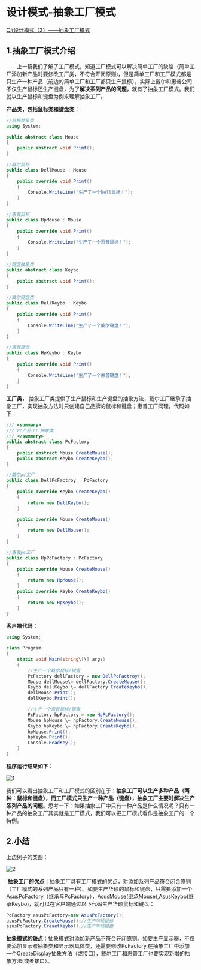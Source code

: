 # 设计模式-抽象工厂模式

[C#设计模式（3）——抽象工厂模式](https://www.cnblogs.com/wyy1234/p/9986575.html)

## 1.抽象工厂模式介绍

　　上一篇我们了解了工厂模式，知道工厂模式可以解决简单工厂的缺陷（简单工厂添加新产品时要修改工厂类，不符合开闭原则)，但是简单工厂和工厂模式都是只生产一种产品（前边的简单工厂和工厂都只生产鼠标），实际上戴尔和惠普公司不仅生产鼠标还生产键盘，为了**解决系列产品的问题**，就有了抽象工厂模式。我们就以生产鼠标和键盘为例来理解抽象工厂。

**产品类，包括鼠标类和键盘类**：

```C#
//鼠标抽象类
using System;

public abstract class Mouse
{
    public abstract void Print();
}

//戴尔鼠标
public class DellMouse : Mouse
{
    public override void Print()
    {
        Console.WriteLine("生产了一个Dell鼠标！");
    }
}

//惠普鼠标
public class HpMouse : Mouse
{
    public override void Print()
    {
        Console.WriteLine("生产了一个惠普鼠标！");
    }
}

//键盘抽象类
public abstract class Keybo
{
    public abstract void Print();
}

//戴尔键盘类
public class DellKeybo : Keybo
{
    public override void Print()
    {
        Console.WriteLine("生产了一个戴尔键盘！");
    }
}

//惠普键盘
public class HpKeybo : Keybo
{
    public override void Print()
    {
        Console.WriteLine("生产了一个惠普键盘！");
    }
}
```

**工厂类，** 抽象工厂类提供了生产鼠标和生产键盘的抽象方法，戴尔工厂继承了抽象工厂，实现抽象方法时只创建自己品牌的鼠标和键盘；惠普工厂同理，代码如下：

```C#
/// <summary>
/// Pc产品工厂抽象类
/// </summary>
public abstract class PcFactory
{
    public abstract Mouse CreateMouse();
    public abstract Keybo CreateKeybo();
}

//戴尔pc工厂
public class DellPcFactroy : PcFactory
{
    public override Keybo CreateKeybo()
    {
        return new DellKeybo();
    }

    public override Mouse CreateMouse()
    {
        return new DellMouse();
    }
}

//惠普pc工厂
public class HpPcFactory : PcFactory
{
    public override Mouse CreateMouse()
    {
        return new HpMouse();
    }
    public override Keybo CreateKeybo()
    {
        return new HpKeybo();
    }
}
```

**客户端代码：**

```C#
using System;

class Program
{
    static void Main(string\[\] args)
    {
        //生产一个戴尔鼠标/键盘
        PcFactory dellFactory = new DellPcFactroy();
        Mouse dellMouse\= dellFactory.CreateMouse();
        Keybo dellKeybo \= dellFactory.CreateKeybo();
        dellMouse.Print();
        dellKeybo.Print();

        //生产一个惠普鼠标/键盘
        PcFactory hpFactory = new HpPcFactory();
        Mouse hpMouse \= hpFactory.CreateMouse();
        Keybo hpKeybo \= hpFactory.CreateKeybo();
        hpMouse.Print();
        hpKeybo.Print();
        Console.ReadKey();
    }
}
```

**程序运行结果如下：**

![1](https://img2018.cnblogs.com/blog/1007918/201811/1007918-20181119225806123-73292450.png)

我们可以看出抽象工厂和工厂模式的区别在于：**抽象工厂可以生产多种产品（两种：鼠标和键盘），而工厂模式只生产一种产品（键盘），抽象工厂主要时解决生产系列产品的问题**。思考一下：如果抽象工厂中只有一种产品是什么情况呢？只有一种产品的抽象工厂其实就是工厂模式，我们可以把工厂模式看作是抽象工厂的一个特例。

## 2.小结

上边例子的类图：

![2](https://img2018.cnblogs.com/blog/1007918/201811/1007918-20181119232105511-1347687416.png)

 **抽象工厂的优点**：抽象工厂具有工厂模式的优点，对添加系列产品符合闭合原则（工厂模式的系列产品只有一种）。如要生产华硕的鼠标和键盘，只需要添加一个AsusPcFactory（继承与PcFactory），AsusMouse(继承Mouse),AsusKeybo(继承Keybo)，就可以在客户端通过以下代码生产华硕鼠标和键盘：

```C#
PcFactory asusPcFactory=new AsusPcFactory();
asusPcFactory.CreateMouse();//生产华硕鼠标
asusPcFactory.CreaetKeybo();//生产华硕键盘
```

**抽象模式的缺点**：抽象模式对添加新产品不符合开闭原则。如要生产显示器，不仅要添加显示器抽象类和显示器具体类，还需要修改PcFactory,在抽象工厂中添加一个CreateDisplay抽象方法（或接口），戴尔工厂和惠普工厂也要实现新增的抽象方法(或者接口）。
